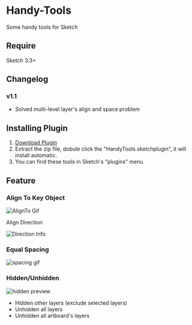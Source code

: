 # Handy-Tools
Some handy tools for Sketch

## Require
Sketch 3.3+

## Changelog
### v1.1
* Solved multi-level layer's align and space problem 

## Installing Plugin

1. [Download Plugin](https://github.com/webpatch/Handy-Tools/releases/download/v1.1/HandyTools.sketchplugin.zip)
2. Extract the zip file, dobule click the "HandyTools.sketchplugin", it will install automatic.
3. You can find these tools in Sketch's "plugins" menu

## Feature
### Align To Key Object
![AlignTo Gif](https://github.com/webpatch/Handy-Tools/raw/master/Screenshot/AlignTo.gif)

Align Direction  

![Direction Info](https://github.com/webpatch/Handy-Tools/raw/master/Screenshot/dir_info.png)

### Equal Spacing
![spacing gif](https://raw.githubusercontent.com/webpatch/Handy-Tools/master/Screenshot/spacing.gif)

### Hidden/Unhidden

![hidden preview](https://raw.githubusercontent.com/webpatch/Handy-Tools/master/Screenshot/hidden.png)

* Hidden other layers (exclude selected layers)
* Unhidden all layers
* Unhidden all artboard's layers
